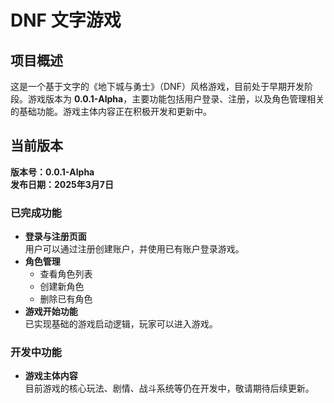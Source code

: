 # DNF 文字游戏

## 项目概述

这是一个基于文字的《地下城与勇士》（DNF）风格游戏，目前处于早期开发阶段。游戏版本为 **0.0.1-Alpha**，主要功能包括用户登录、注册，以及角色管理相关的基础功能。游戏主体内容正在积极开发和更新中。

## 当前版本

**版本号：0.0.1-Alpha**  
**发布日期：2025年3月7日**

### 已完成功能
- **登录与注册页面**  
  用户可以通过注册创建账户，并使用已有账户登录游戏。
- **角色管理**  
  - 查看角色列表  
  - 创建新角色  
  - 删除已有角色  
- **游戏开始功能**  
  已实现基础的游戏启动逻辑，玩家可以进入游戏。

### 开发中功能
- **游戏主体内容**  
  目前游戏的核心玩法、剧情、战斗系统等仍在开发中，敬请期待后续更新。
